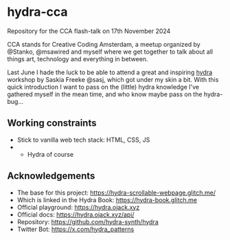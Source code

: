 # hydra-cca
Repository for the CCA flash-talk on 17th November 2024

CCA stands for Creative Coding Amsterdam, a meetup organized by @Stanko, @msawired and myself where we get together to talk about all things art, technology and everything in between.

Last June I hade the luck to be able to attend a great and inspiring [hydra](https://hydra.ojack.xyz) workshop by Saskia Freeke @sasj, which got under my skin a bit. With this quick introduction I want to pass on the (little) hydra knowledge I've gathered myself in the mean time, and who know maybe pass on the hydra-bug...

## Working constraints
- Stick to vanilla web tech stack: HTML, CSS, JS
- + Hydra of course

## Acknowledgements
- The base for this project: https://hydra-scrollable-webpage.glitch.me/
- Which is linked in the Hydra Book: https://hydra-book.glitch.me
- Official playground: https://hydra.ojack.xyz
- Official docs: https://hydra.ojack.xyz/api/
- Repository: https://github.com/hydra-synth/hydra
- Twitter Bot: https://x.com/hydra_patterns


